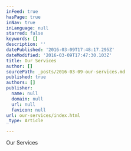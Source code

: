 ```yaml
---
inFeed: true
hasPage: true
inNav: true
inLanguage: null
starred: false
keywords: []
description: ''
datePublished: '2016-03-09T17:48:17.295Z'
dateModified: '2016-03-09T17:47:30.103Z'
title: Our Services
author: []
sourcePath: _posts/2016-03-09-our-services.md
published: true
authors: []
publisher:
  name: null
  domain: null
  url: null
  favicon: null
url: our-services/index.html
_type: Article

---
```

Our Services